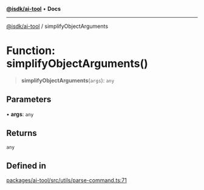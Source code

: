 [**@isdk/ai-tool**](../README.md) • **Docs**

***

[@isdk/ai-tool](../globals.md) / simplifyObjectArguments

# Function: simplifyObjectArguments()

> **simplifyObjectArguments**(`args`): `any`

## Parameters

• **args**: `any`

## Returns

`any`

## Defined in

[packages/ai-tool/src/utils/parse-command.ts:71](https://github.com/isdk/ai-tool.js/blob/37ada542a786fbbc770f2d61beb564f6e603941d/src/utils/parse-command.ts#L71)
